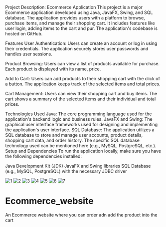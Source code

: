 Project Description: Ecommerce Application
This project is a major Ecommerce application developed using Java, JavaFX, Swing, and SQL database. The application provides users with a platform to browse, purchase items, and manage their shopping cart. It includes features like user login, adding items to the cart and pur. The application's codebase is hosted on GitHub.

Features
User Authentication: Users can create an account or log in using their credentials. The application securely stores user passwords and handles user sessions.

Product Browsing: Users can view a list of products available for purchase. Each product is displayed with its name, price.

Add to Cart: Users can add products to their shopping cart with the click of a button. The application keeps track of the selected items and total prices.

Cart Management: Users can view their shopping cart and buy items. The cart shows a summary of the selected items and their individual and total prices.

Technologies Used
Java: The core programming language used for the application's backend logic and business rules.
JavaFX and Swing: The graphical user interface frameworks used for designing and implementing the application's user interface.
SQL Database: The application utilizes a SQL database to store and manage user accounts, product details, shopping cart data, and order history. The specific SQL database technology used can be mentioned here (e.g., MySQL, PostgreSQL, etc.).
Setup and Dependencies
To run the application locally, make sure you have the following dependencies installed:

Java Development Kit (JDK)
JavaFX and Swing libraries
SQL Database (e.g., MySQL, PostgreSQL) with the necessary JDBC driver


![1](https://github.com/ermoiz2102/Ecommerce_website/assets/115916289/4bea4839-cee5-41b3-af7c-0b6ebc9cb566)
![2](https://github.com/ermoiz2102/Ecommerce_website/assets/115916289/76f31d24-54c7-402a-96b3-610e9d226fc6)
![3](https://github.com/ermoiz2102/Ecommerce_website/assets/115916289/c8e24ddc-ef16-4115-aa11-5d5e6b141b64)
![4](https://github.com/ermoiz2102/Ecommerce_website/assets/115916289/3a1ebe7e-cf70-4675-b4bc-8acafebe7d72)
![5](https://github.com/ermoiz2102/Ecommerce_website/assets/115916289/da2a3465-2ffe-4dd3-9519-fe3532c791cd)
![6](https://github.com/ermoiz2102/Ecommerce_website/assets/115916289/3d0daf20-be5f-4ba0-b658-390fcf891f52)
![7](https://github.com/ermoiz2102/Ecommerce_website/assets/115916289/22b30814-ff80-47af-ab35-06abe9a9e870)

# Ecommerce_website
An Ecommerce website where you can order adn add the product into the cart
